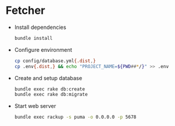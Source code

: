 # Fetcher


*   Install dependencies

    ```sh
    bundle install
    ```

*   Configure environment

    ```sh
    cp config/database.yml{.dist,}
    cp .env{.dist,} && echo "PROJECT_NAME=${PWD##*/}" >> .env
    ```

*   Create and setup database

    ```sh
    bundle exec rake db:create
    bundle exec rake db:migrate
    ```

*   Start web server

    ```sh
    bundle exec rackup -s puma -o 0.0.0.0 -p 5678
    ```
